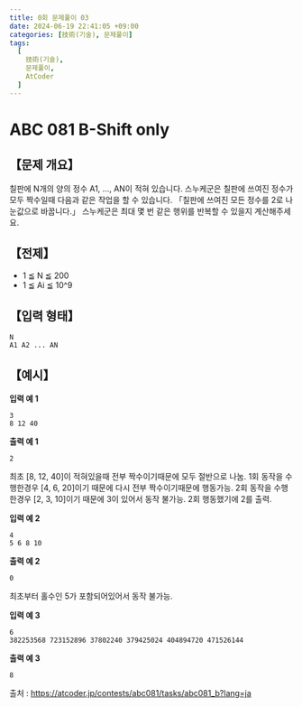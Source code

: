 ```yaml
---
title: 0회 문제풀이 03
date: 2024-06-19 22:41:05 +09:00
categories: [技術(기술), 문제풀이]
tags:
  [
    技術(기술),
    문제풀이,
    AtCoder
  ]
---
```

# ABC 081 B-Shift only
## 【문제 개요】
칠판에 N개의 양의 정수 A1, ..., AN이 적혀 있습니다.
스누케군은 칠판에 쓰여진 정수가 모두 짝수일때 다음과 같은 작업을 할 수 있습니다.
「칠판에 쓰여진 모든 정수를 2로 나눈값으로 바꿉니다.」
스누케군은 최대 몇 번 같은 행위를 반복할 수 있을지 계산해주세요.

## 【전제】
- 1 ≦ N ≦ 200
- 1 ≦ Ai ≦ 10^9

## 【입력 형태】
```
N
A1 A2 ... AN
```


## 【예시】
**입력 예 1**

`3`<br>
`8 12 40`

**출력 예 1**

`2`

최초 [8, 12, 40]이 적혀있을때 전부 짝수이기때문에 모두 절반으로 나눔.
1회 동작을 수행한경우 [4, 6, 20]이기 때문에 다시 전부 짝수이기때문에 행동가능.
2회 동작을 수행한경우 [2, 3, 10]이기 때문에 3이 있어서 동작 불가능. 2회 행동했기에 2를 출력.

**입력 예 2**

`4`<br>
`5 6 8 10`

**출력 예 2**

`0`

최초부터 홀수인 5가 포함되어있어서 동작 불가능.

**입력 예 3**

`6`<br>
`382253568 723152896 37802240 379425024 404894720 471526144`

**출력 예 3**

`8`

출처 : https://atcoder.jp/contests/abc081/tasks/abc081_b?lang=ja